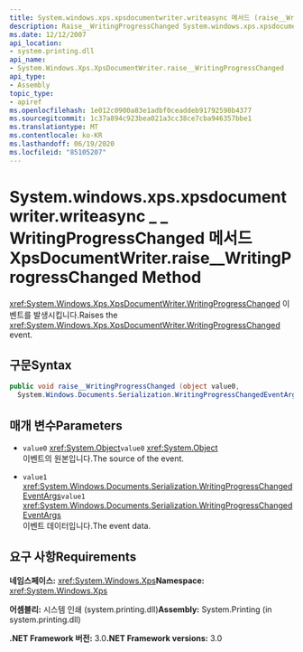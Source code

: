 ```yaml
---
title: System.windows.xps.xpsdocumentwriter.writeasync 메서드 (raise__WritingProgressChanged)
description: Raise__WritingProgressChanged System.windows.xps.xpsdocumentwriter.writeasync 메서드를 이해 합니다 .이 메서드는 .NET에서 XPS 문서에 대 한 WritingProgressChanged 이벤트를 발생 시킵니다.
ms.date: 12/12/2007
api_location:
- system.printing.dll
api_name:
- System.Windows.Xps.XpsDocumentWriter.raise__WritingProgressChanged
api_type:
- Assembly
topic_type:
- apiref
ms.openlocfilehash: 1e012c0900a83e1adbf0ceaddeb91792598b4377
ms.sourcegitcommit: 1c37a894c923bea021a3cc38ce7cba946357bbe1
ms.translationtype: MT
ms.contentlocale: ko-KR
ms.lasthandoff: 06/19/2020
ms.locfileid: "85105207"
---
```

# <a name="xpsdocumentwriterraise__writingprogresschanged-method"></a><span data-ttu-id="ff60f-103">System.windows.xps.xpsdocumentwriter.writeasync \_ \_ WritingProgressChanged 메서드</span><span class="sxs-lookup"><span data-stu-id="ff60f-103">XpsDocumentWriter.raise\_\_WritingProgressChanged Method</span></span>

<span data-ttu-id="ff60f-104"><xref:System.Windows.Xps.XpsDocumentWriter.WritingProgressChanged> 이벤트를 발생시킵니다.</span><span class="sxs-lookup"><span data-stu-id="ff60f-104">Raises the <xref:System.Windows.Xps.XpsDocumentWriter.WritingProgressChanged> event.</span></span>

## <a name="syntax"></a><span data-ttu-id="ff60f-105">구문</span><span class="sxs-lookup"><span data-stu-id="ff60f-105">Syntax</span></span>

```csharp
public void raise__WritingProgressChanged (object value0,
  System.Windows.Documents.Serialization.WritingProgressChangedEventArgs value1);
```

## <a name="parameters"></a><span data-ttu-id="ff60f-106">매개 변수</span><span class="sxs-lookup"><span data-stu-id="ff60f-106">Parameters</span></span>

- <span data-ttu-id="ff60f-107">`value0` <xref:System.Object></span><span class="sxs-lookup"><span data-stu-id="ff60f-107">`value0` <xref:System.Object></span></span>  
  <span data-ttu-id="ff60f-108">이벤트의 원본입니다.</span><span class="sxs-lookup"><span data-stu-id="ff60f-108">The source of the event.</span></span>

- <span data-ttu-id="ff60f-109">`value1`  <xref:System.Windows.Documents.Serialization.WritingProgressChangedEventArgs></span><span class="sxs-lookup"><span data-stu-id="ff60f-109">`value1`  <xref:System.Windows.Documents.Serialization.WritingProgressChangedEventArgs></span></span>  
  <span data-ttu-id="ff60f-110">이벤트 데이터입니다.</span><span class="sxs-lookup"><span data-stu-id="ff60f-110">The event data.</span></span>
  
## <a name="requirements"></a><span data-ttu-id="ff60f-111">요구 사항</span><span class="sxs-lookup"><span data-stu-id="ff60f-111">Requirements</span></span>

<span data-ttu-id="ff60f-112">**네임스페이스:** <xref:System.Windows.Xps></span><span class="sxs-lookup"><span data-stu-id="ff60f-112">**Namespace:** <xref:System.Windows.Xps></span></span>

<span data-ttu-id="ff60f-113">**어셈블리:** 시스템 인쇄 (system.printing.dll)</span><span class="sxs-lookup"><span data-stu-id="ff60f-113">**Assembly:** System.Printing (in system.printing.dll)</span></span>

<span data-ttu-id="ff60f-114">**.NET Framework 버전:** 3.0</span><span class="sxs-lookup"><span data-stu-id="ff60f-114">**.NET Framework versions:** 3.0</span></span>
